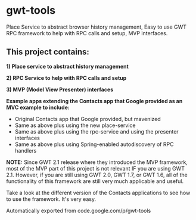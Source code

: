 # gwt-tools
Place Service to abstract browser history management, Easy to use GWT RPC framework to help with RPC calls and setup, MVP interfaces.

## This project contains:

**1) Place service to abstract history management**

**2) RPC Service to help with RPC calls and setup**

**3) MVP (Model View Presenter) interfaces**

**Example apps extending the Contacts app that Google provided as an MVC example to include:**
* Original Contacts app that Google provided, but mavenized
* Same as above plus using the new place-service
* Same as above plus using the rpc-service and using the presenter interfaces
* Same as above plus using Spring-enabled autodiscovery of RPC handlers

**NOTE:** Since GWT 2.1 release where they introduced the MVP framework, most of the MVP part of this project is not relevant IF you are using GWT 2.1. However, if you are still using GWT 2.0, GWT 1.7, or GWT 1.6, all of the functionality of this framework are still very much applicable and useful.

Take a look at the different version of the Contacts applications to see how to use the framework. It's very easy.

Automatically exported from code.google.com/p/gwt-tools
